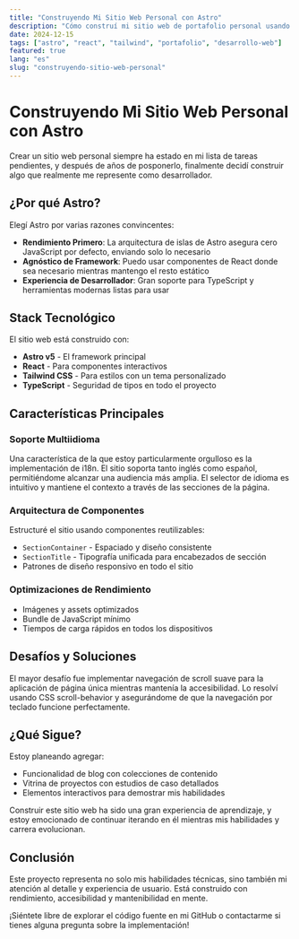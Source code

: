 ```yaml
---
title: "Construyendo Mi Sitio Web Personal con Astro"
description: "Cómo construí mi sitio web de portafolio personal usando Astro, React y Tailwind CSS con soporte multiidioma."
date: 2024-12-15
tags: ["astro", "react", "tailwind", "portafolio", "desarrollo-web"]
featured: true
lang: "es"
slug: "construyendo-sitio-web-personal"
---
```


# Construyendo Mi Sitio Web Personal con Astro

Crear un sitio web personal siempre ha estado en mi lista de tareas pendientes, y después de años de posponerlo, finalmente decidí construir algo que realmente me represente como desarrollador.

## ¿Por qué Astro?

Elegí Astro por varias razones convincentes:

- **Rendimiento Primero**: La arquitectura de islas de Astro asegura cero JavaScript por defecto, enviando solo lo necesario
- **Agnóstico de Framework**: Puedo usar componentes de React donde sea necesario mientras mantengo el resto estático
- **Experiencia de Desarrollador**: Gran soporte para TypeScript y herramientas modernas listas para usar

## Stack Tecnológico

El sitio web está construido con:

- **Astro v5** - El framework principal
- **React** - Para componentes interactivos
- **Tailwind CSS** - Para estilos con un tema personalizado
- **TypeScript** - Seguridad de tipos en todo el proyecto

## Características Principales

### Soporte Multiidioma

Una característica de la que estoy particularmente orgulloso es la implementación de i18n. El sitio soporta tanto inglés como español, permitiéndome alcanzar una audiencia más amplia. El selector de idioma es intuitivo y mantiene el contexto a través de las secciones de la página.

### Arquitectura de Componentes

Estructuré el sitio usando componentes reutilizables:

- `SectionContainer` - Espaciado y diseño consistente
- `SectionTitle` - Tipografía unificada para encabezados de sección
- Patrones de diseño responsivo en todo el sitio

### Optimizaciones de Rendimiento

- Imágenes y assets optimizados
- Bundle de JavaScript mínimo
- Tiempos de carga rápidos en todos los dispositivos

## Desafíos y Soluciones

El mayor desafío fue implementar navegación de scroll suave para la aplicación de página única mientras mantenía la accesibilidad. Lo resolví usando CSS scroll-behavior y asegurándome de que la navegación por teclado funcione perfectamente.

## ¿Qué Sigue?

Estoy planeando agregar:

- Funcionalidad de blog con colecciones de contenido
- Vitrina de proyectos con estudios de caso detallados
- Elementos interactivos para demostrar mis habilidades

Construir este sitio web ha sido una gran experiencia de aprendizaje, y estoy emocionado de continuar iterando en él mientras mis habilidades y carrera evolucionan.

## Conclusión

Este proyecto representa no solo mis habilidades técnicas, sino también mi atención al detalle y experiencia de usuario. Está construido con rendimiento, accesibilidad y mantenibilidad en mente.

¡Siéntete libre de explorar el código fuente en mi GitHub o contactarme si tienes alguna pregunta sobre la implementación!
